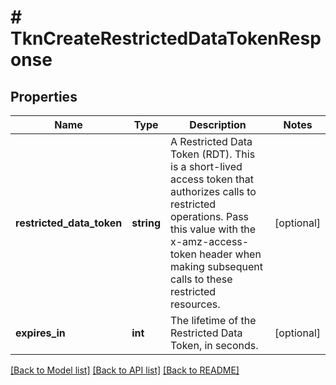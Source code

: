 # # TknCreateRestrictedDataTokenResponse

## Properties

Name | Type | Description | Notes
------------ | ------------- | ------------- | -------------
**restricted_data_token** | **string** | A Restricted Data Token (RDT). This is a short-lived access token that authorizes calls to restricted operations. Pass this value with the x-amz-access-token header when making subsequent calls to these restricted resources. | [optional]
**expires_in** | **int** | The lifetime of the Restricted Data Token, in seconds. | [optional]

[[Back to Model list]](../../README.md#models) [[Back to API list]](../../README.md#endpoints) [[Back to README]](../../README.md)
